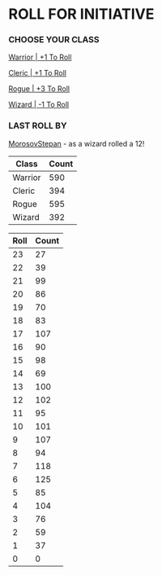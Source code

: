 # ROLL FOR INITIATIVE
### CHOOSE YOUR CLASS

[Warrior | +1 To Roll](https://github.com/benjaminsampica/benjaminsampica/issues/new?title=roll%7Cwarrior&body=Just+click+%27Submit+new+issue%27.)

[Cleric | +1 To Roll](https://github.com/benjaminsampica/benjaminsampica/issues/new?title=roll%7Ccleric&body=Just+click+%27Submit+new+issue%27.)

[Rogue | +3 To Roll](https://github.com/benjaminsampica/benjaminsampica/issues/new?title=roll%7Crogue&body=Just+click+%27Submit+new+issue%27.)

[Wizard | -1 To Roll](https://github.com/benjaminsampica/benjaminsampica/issues/new?title=roll%7Cwizard&body=Just+click+%27Submit+new+issue%27.)
### LAST ROLL BY
[MorosovStepan](https://www.github.com/MorosovStepan) - as a wizard rolled a 12!

|Class|Count|
|-|-|
|Warrior|590|
|Cleric|394|
|Rogue|595|
|Wizard|392|

|Roll|Count|
|-|-|
|23|27
|22|39
|21|99
|20|86
|19|70
|18|83
|17|107
|16|90
|15|98
|14|69
|13|100
|12|102
|11|95
|10|101
|9|107
|8|94
|7|118
|6|125
|5|85
|4|104
|3|76
|2|59
|1|37
|0|0
